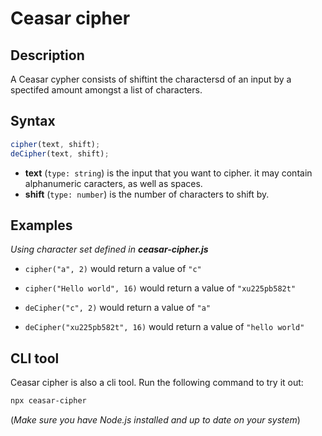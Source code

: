 # Ceasar cipher

## Description

A Ceasar cypher consists of shiftint the charactersd of an input by a spectifed amount amongst a list of characters.

## Syntax

```Javascript
cipher(text, shift);
deCipher(text, shift);
```

- **text** (`type: string`) is the input that you want to cipher. it may contain alphanumeric caracters, as well as spaces.
- **shift** (`type: number`) is the number of characters to shift by.

## Examples

*Using character set defined in **ceasar-cipher.js***

- `cipher("a", 2)` would return a value of `"c"`
- `cipher("Hello world", 16)` would return a value of `"xu225pb582t"`

- `deCipher("c", 2)` would return a value of `"a"`
- `deCipher("xu225pb582t", 16)` would return a value of `"hello world"`

## CLI tool

Ceasar cipher is also a cli tool. Run the following command to try it out:

```bash
npx ceasar-cipher
```

(*Make sure you have Node.js installed and up to date on your system*)

